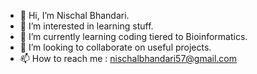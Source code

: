 - 👋 Hi, I’m Nischal Bhandari.
- 👀 I’m interested in learning stuff.
- 🌱 I’m currently learning coding tiered to Bioinformatics.
- 💞️ I’m looking to collaborate on useful projects.
- 📫 How to reach me : nischalbhandari57@gmail.com

<!---
nishbh01/nishbh01 is a ✨ special ✨ repository because its `README.md` (this file) appears on your GitHub profile.
You can click the Preview link to take a look at your changes.
--->
